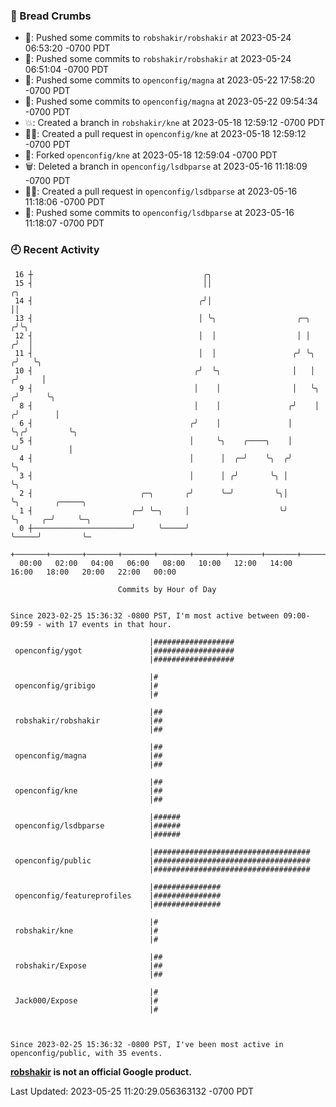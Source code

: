 ### 🍞 Bread Crumbs

 * 🚢: Pushed some commits to `robshakir/robshakir` at 2023-05-24 06:53:20 -0700 PDT
 * 🚢: Pushed some commits to `robshakir/robshakir` at 2023-05-24 06:51:04 -0700 PDT
 * 🚢: Pushed some commits to `openconfig/magna` at 2023-05-22 17:58:20 -0700 PDT
 * 🚢: Pushed some commits to `openconfig/magna` at 2023-05-22 09:54:34 -0700 PDT
 * 💥: Created a branch in `robshakir/kne` at 2023-05-18 12:59:12 -0700 PDT
 * ✍🏼: Created a pull request in `openconfig/kne` at 2023-05-18 12:59:12 -0700 PDT
 * 🍴: Forked `openconfig/kne` at 2023-05-18 12:59:04 -0700 PDT
 * 🗑: Deleted a branch in `openconfig/lsdbparse` at 2023-05-16 11:18:09 -0700 PDT
 * ✍🏼: Created a pull request in `openconfig/lsdbparse` at 2023-05-16 11:18:06 -0700 PDT
 * 🚢: Pushed some commits to `openconfig/lsdbparse` at 2023-05-16 11:18:07 -0700 PDT

### 🕘 Recent Activity
```
 16 ┼                                      ╭╮
 15 ┤                                      ││                                ╭╮
 14 ┤                                     ╭╯│                                ││
 13 ┤                                     │ ╰╮                  ╭─╮         ╭╯╰╮
 12 ┤                                     │  │                  │ │        ╭╯  │
 11 ┤                                     │  │                 ╭╯ ╰╮      ╭╯   ╰╮
 10 ┤                                    ╭╯  ╰╮                │   │     ╭╯     │
  9 ┤                                    │    │                │   ╰╮   ╭╯      ╰╮
  8 ┤                                    │    │               ╭╯    │  ╭╯        │
  6 ┤                                   ╭╯    │               │     ╰╮╭╯         ╰╮
  5 ┤                                   │     ╰╮    ╭────╮    │      ╰╯           │
  4 ┤                                   │      │  ╭─╯    ╰╮  ╭╯                   ╰╮
  3 ┤                                   │      │ ╭╯       ╰╮ │                     ╰╮
  2 ┤                        ╭─╮       ╭╯      ╰─╯         ╰╮│                      ╰╮        ╭─────╮
  1 ┤                      ╭─╯ ╰─╮     │                    ╰╯                       ╰╮     ╭─╯     ╰─╮
  0 ┼──────────────────────╯     ╰─────╯                                              ╰─────╯         ╰─
    +───────+───────+───────+───────+───────+───────+───────+───────+───────+───────+───────+───────+────
  00:00   02:00   04:00   06:00   08:00   10:00   12:00   14:00   16:00   18:00   20:00   22:00   00:00   

						Commits by Hour of Day


Since 2023-02-25 15:36:32 -0800 PST, I'm most active between 09:00-09:59 - with 17 events in that hour.

```



```
                               |##################
 openconfig/ygot               |##################
                               |##################

                               |#
 openconfig/gribigo            |#
                               |#

                               |##
 robshakir/robshakir           |##
                               |##

                               |##
 openconfig/magna              |##
                               |##

                               |##
 openconfig/kne                |##
                               |##

                               |######
 openconfig/lsdbparse          |######
                               |######

                               |###################################
 openconfig/public             |###################################
                               |###################################

                               |###############
 openconfig/featureprofiles    |###############
                               |###############

                               |#
 robshakir/kne                 |#
                               |#

                               |##
 robshakir/Expose              |##
                               |##

                               |#
 Jack000/Expose                |#
                               |#



Since 2023-02-25 15:36:32 -0800 PST, I've been most active in openconfig/public, with 35 events.

```
**[robshakir](mailto:robjs@google.com) is not an official Google product.**  


Last Updated: 2023-05-25 11:20:29.056363132 -0700 PDT

